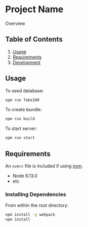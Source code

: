 # Project Name

Overview



## Table of Contents

1. [Usage](#Usage)
1. [Requirements](#requirements)
1. [Development](#development)

## Usage

To seed database:
```sh
npm run fake100
```
To create bundle:
```sh
npm run build
```
To start server:
```sh
npm run start
```

## Requirements

An `nvmrc` file is included if using [nvm](https://github.com/creationix/nvm).

- Node 6.13.0
- etc

### Installing Dependencies

From within the root directory:

```sh
npm install -g webpack
npm install
```


